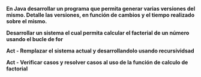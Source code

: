**En Java desarrollar un programa  que permita generar varias versiones del mismo. Detalle las versiones, en función de cambios y el tiempo realizado sobre el mismo.**

**Desarrollar un sistema el cual permita calcular el facterial de un número usando el bucle de for**

**Act - Remplazar el sistema actual y desarrollandolo usando recursividsad**

**Act - Verificar casos y resolver casos al uso de la función de calculo de factorial**
